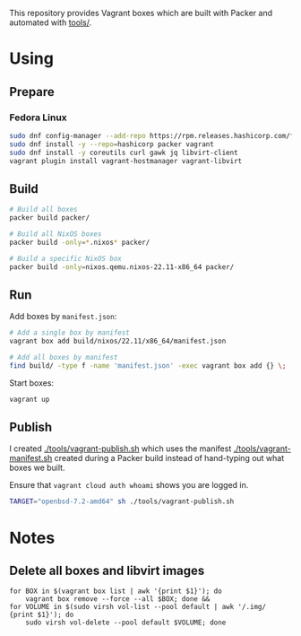 This repository provides Vagrant boxes which are built with Packer and
automated with [tools/](./tools/).

# Using

## Prepare

### Fedora Linux

```sh
sudo dnf config-manager --add-repo https://rpm.releases.hashicorp.com/fedora/hashicorp.repo
sudo dnf install -y --repo=hashicorp packer vagrant
sudo dnf install -y coreutils curl gawk jq libvirt-client
vagrant plugin install vagrant-hostmanager vagrant-libvirt
```

## Build

```sh
# Build all boxes
packer build packer/

# Build all NixOS boxes
packer build -only=*.nixos* packer/

# Build a specific NixOS box
packer build -only=nixos.qemu.nixos-22.11-x86_64 packer/
```

## Run

Add boxes by `manifest.json`:

```sh
# Add a single box by manifest
vagrant box add build/nixos/22.11/x86_64/manifest.json

# Add all boxes by manifest
find build/ -type f -name 'manifest.json' -exec vagrant box add {} \;
```

Start boxes:

```sh
vagrant up
```

## Publish

I created [./tools/vagrant-publish.sh](./tools/vagrant-publish.sh) which uses
the manifest [./tools/vagrant-manifest.sh](./tools/vagrant-manifest.sh) created
during a Packer build instead of hand-typing out what boxes we built.

Ensure that `vagrant cloud auth whoami` shows you are logged in.

```sh
TARGET="openbsd-7.2-amd64" sh ./tools/vagrant-publish.sh
```

# Notes

## Delete all boxes and libvirt images

```
for BOX in $(vagrant box list | awk '{print $1}'); do
    vagrant box remove --force --all $BOX; done &&
for VOLUME in $(sudo virsh vol-list --pool default | awk '/.img/ {print $1}'); do
    sudo virsh vol-delete --pool default $VOLUME; done
```
